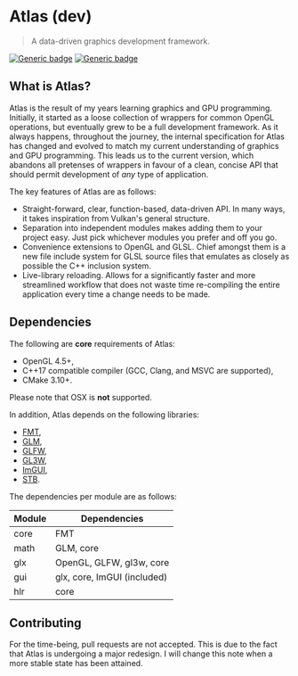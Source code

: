 # Atlas (dev)

> A data-driven graphics development framework.

[![Generic badge](https://img.shields.io/badge/License-MIT-blue.svg)](LICENSE)
[![Generic badge](https://img.shields.io/badge/Language-C++17-red.svg)](https://en.wikipedia.org/wiki/C%2B%2B17)

## What is Atlas?

Atlas is the result of my years learning graphics and GPU programming.
Initially, it started as a loose collection of wrappers for common OpenGL
operations, but eventually grew to be a full development framework. As it always
happens, throughout the journey, the internal specification for Atlas has
changed and evolved to match my current understanding of graphics and GPU
programming. This leads us to the current version, which abandons all pretenses
of wrappers in favour of a clean, concise API that should permit development of
*any* type of application.

The key features of Atlas are as follows:

* Straight-forward, clear, function-based, data-driven API. In many ways, it
  takes inspiration from Vulkan's general structure. 
* Separation into independent modules makes adding them to your project easy.
  Just pick whichever modules you prefer and off you go.
* Convenience extensions to OpenGL and GLSL. Chief amongst them is a new file
  include system for GLSL source files that emulates as closely as possible the
  C++ inclusion system.
* Live-library reloading. Allows for a significantly faster and more streamlined
  workflow that does not waste time re-compiling the entire application every
  time a change needs to be made.

## Dependencies

The following are **core** requirements of Atlas:

* OpenGL 4.5+,
* C++17 compatible compiler (GCC, Clang, and MSVC are supported),
* CMake 3.10+.

Please note that OSX is **not** supported.

In addition, Atlas depends on the following libraries:

* [FMT](https://github.com/fmtlib/fmt),
* [GLM](https://github.com/g-truc/glm),
* [GLFW](https://github.com/glfw/glfw),
* [GL3W](https://github.com/marovira/gl3w),
* [ImGUI](https://github.com/ocornut/imgui),
* [STB](https://github.com/nothings/stb).

The dependencies per module are as follows:

| Module | Dependencies |
| ------ | ------------ |
| core | FMT |
| math | GLM, core |
| glx | OpenGL, GLFW, gl3w, core |
| gui | glx, core, ImGUI (included) |
| hlr | core |

## Contributing

For the time-being, pull requests are not accepted. This is due to the fact that
Atlas is undergoing a major redesign. I will change this note when a more stable
state has been attained.
